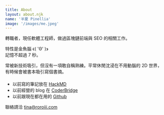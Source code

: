 ```yaml
---
title: About
layout: about.njk
name: '半夏 Pinellia'
image: '/images/me.jpeg'
---
```


轉職者，現任軟體工程師，做過區塊鏈前端與 SEO 的相關工作。

特性是金魚腦 ϵ( 'Θ' )϶ <br>記憶不超過 7 秒。

常被新技術吸引，但沒有一項敢自稱熟練。平常休閒沈浸在不用動腦的 2D 世界，有時候會被書本吸引寫個書摘。

####

- 以前寫的筆記放在 [HackMD](https://hackmd.io/@roroiii)
- 以前經營的 blog 在 [CoderBridge](https://roroiii.coderbridge.io/)
- 以前跟現在都在用的 [Github](https://github.com/roroiii)

聯絡請洽 tina@roroiii.com
